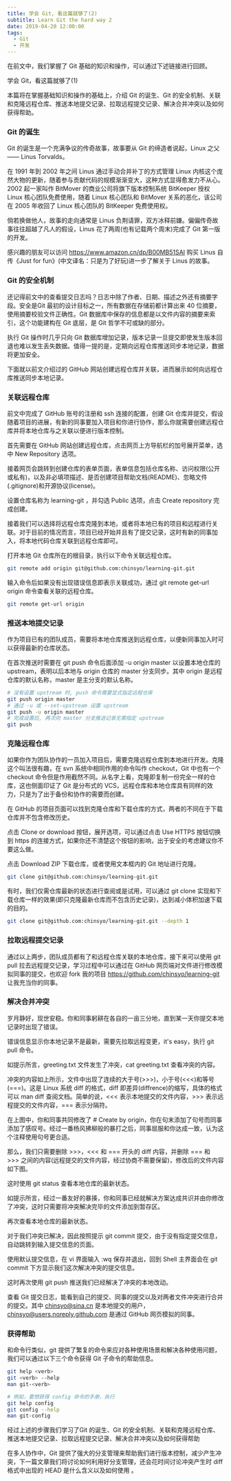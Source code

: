 ```yaml
---
title: 学会 Git, 看这篇就够了(2)
subtitle: Learn Git the hard way 2
date: 2019-04-20 12:00:00
tags:
  - Git
  - 开发
---
```


在前文中，我们掌握了 Git 基础的知识和操作，可以通过下述链接进行回顾。

学会 Git，看这篇就够了(1)

本篇将在掌握基础知识和操作的基础上，介绍 Git 的诞生、Git 的安全机制、关联和克隆远程仓库、推送本地提交记录、拉取远程提交记录、解决合并冲突以及如何获得帮助。

### Git 的诞生

Git 的诞生是一个充满争议的传奇故事，故事要从 Git 的缔造者说起，Linux 之父 —— Linus Torvalds。

在 1991 年到 2002 年之间 Linus 通过手动合并补丁的方式管理 Linux 内核这个庞然大物的更新，随着参与贡献代码的规模渐渐变大，这种方式显得愈发力不从心。2002 起一家叫作 BitMover 的商业公司将旗下版本控制系统 BitKeeper 授权 Linux 核心团队免费使用，随着 Linux 核心团队和 BitMover 关系的恶化，该公司在 2005 年收回了 Linux 核心团队的 BitKeeper 免费使用权。

倘若换做他人，故事的走向通常是 Linus 负荆请罪，双方冰释前嫌。偏偏传奇故事往往超越了凡人的假设，Linus 花了两周(也有记载两个周末)完成了 Git 第一版的开发。

感兴趣的朋友可以访问 https://www.amazon.cn/dp/B00MB51SAI 购买 Linus 自传《Just for fun》(中文译名：只是为了好玩)进一步了解关于 Linus 的故事。

### Git 的安全机制

还记得前文中的查看提交日志吗？日志中除了作者、日期、描述之外还有摘要字段。安全是Git 最初的设计目标之一，所有数据在存储前都计算出来 40 位摘要，使用摘要校验文件正确性。Git 数据库中保存的信息都是以文件内容的摘要来索引，这个功能建构在 Git 底层，是 Git 哲学不可或缺的部分。

执行 Git 操作时几乎只向 Git 数据库增加记录，版本记录一旦提交即使发生版本回退也难以发生丢失数据。值得一提的是，定期向远程仓库推送同步本地记录，数据将更加安全。

下面就以前文介绍过的 GitHub 网站创建远程仓库并关联，进而展示如何向远程仓库推送同步本地记录。

### 关联远程仓库

前文中完成了 GitHub 账号的注册和 ssh 连接的配置，创建 Git 仓库并提交，假设随着项目的进展，有新的同事要加入项目和你进行协作，那么你就需要创建远程仓库并将本地仓库与之关联以便进行版本控制。

首先需要在 GitHub 网站创建远程仓库，点击网页上方导航栏的加号展开菜单，选中 New Repository 选项。

接着网页会跳转到创建仓库的表单页面，表单信息包括仓库名称、访问权限(公开或私有)，以及非必填项描述、是否创建项目帮助文档(README)、忽略文件(.gitignore)和开源协议(license)。

设置仓库名称为 learning-git ，并勾选 Public 选项，点击 Create repository 完成创建。

接着我们可以选择将远程仓库克隆到本地，或者将本地已有的项目和远程进行关联。对于目前的情况而言，项目已经开始并且有了提交记录，这时有新的同事加入，将本地代码仓库关联到远程仓库即可。

打开本地 Git 仓库所在的根目录，执行以下命令关联远程仓库。

```bash
git remote add origin git@github.com:chinsyo/learning-git.git
```

输入命令后如果没有出现错误信息即表示关联成功，通过 git remote get-url origin 命令查看关联的远程仓库。

```bash
git remote get-url origin
```

### 推送本地提交记录

作为项目已有的团队成员，需要将本地仓库推送到远程仓库，以便新同事加入时可以获得最新的仓库状态。

在首次推送时需要在 git push 命令后面添加 -u origin master 以设置本地仓库的 upstream，表明以后本地与 origin 仓库的 master 分支同步。其中 origin 是远程仓库的默认名称，master 是主分支的默认名称。

```bash
# 没有设置 upstream 时, push 命令需要显式指定远程仓库
git push origin master
# 通过 -u 或 --set-upstream 设置 upstream
git push -u origin master
# 完成设置后, 再次向 master 分支推送记录无需指定 upstream
git push
```

### 克隆远程仓库

如果你作为团队协作的一员加入项目后，需要克隆远程仓库到本地进行开发。克隆这个叫法很有趣，在 svn 系统中相同作用的命令叫作 checkout，Git 中也有一个 checkout 命令但是作用截然不同。从名字上看，克隆即复制一份完全一样的仓库，这也侧面印证了 Git 是分布式的 VCS，远程仓库和本地仓库具有同样的效力，只是为了出于备份和协作的需要而创建。

在 GitHub 的项目页面可以找到克隆仓库和下载仓库的方式，两者的不同在于下载仓库并不包含修改历史。

点击 Clone or download 按钮，展开选项，可以通过点击 Use HTTPS 按钮切换到 https 的连接方式，如果你还不清楚这个按钮的影响，出于安全的考虑建议你不要这么做。

点击 Download ZIP 下载仓库，或者使用文本框内的 Git 地址进行克隆。

```bash
git clone git@github.com:chinsyo/learning-git.git
```

有时，我们仅需仓库最新的状态进行查阅或是试用，可以通过 git clone 实现和下载仓库一样的效果(即只克隆最新仓库而不包含历史记录)，达到减小体积加速下载的目的。

```bash
git clone git@github.com:chinsyo/learning-git.git --depth 1
```
### 拉取远程提交记录

通过以上两步，团队成员都有了和远程仓库关联的本地仓库，接下来可以使用 git pull 拉去远程提交记录，学习过程中可以通过在 GitHub 网页端对文件进行修改模拟同事的提交，也欢迎 fork 我的项目 https://github.com/chinsyo/learning-git 让我充当你的同事。

### 解决合并冲突

岁月静好，现世安稳。你和同事躬耕在各自的一亩三分地，直到某一天你提交本地记录时出现了错误。

错误信息显示你本地记录不是最新，需要先拉取远程变更，it's easy，执行 git pull 命令。

如提示所言，greeting.txt 文件发生了冲突，cat greeting.txt 查看冲突的内容。

冲突的内容如上所示，文件中出现了连续的大于号(>>>)，小于号(<<<)和等号(===)。这是 Linux 系统 diff 的格式，diff 即差异(diffrence)的缩写，具体的格式可以 man diff 查阅文档。简单的说，<<< 表示本地提交的文件内容，>>> 表示远程提交的文件内容，=== 表示分隔符。

在上图中，你和同事共同修改了 # Create by origin，你在句末添加了句号而同事添加了感叹号。经过一番杨风拂柳般的暴打之后，同事屈服和你达成一致，认为这个注释使用句号更合适。

那么，我们只需要删除 >>>，<<< 和 === 开头的 diff 内容，并删除 === 和 >>> 之间的内容(远程提交的文件内容，经过协商不需要保留)，修改后的文件内容如下图。

这时使用 git status 查看本地仓库的最新状态。

如提示所言，经过一番友好的暴揍，你和同事已经就解决方案达成共识并由你修改了冲突，这时只需要将冲突解决完毕的文件添加到暂存区。

再次查看本地仓库的最新状态。

对于我们冲突已解决，因此按照提示 git commit 提交，由于没有指定提交信息，自动跳转到输入提交信息的页面。

使用默认提交信息，在 vi 界面输入 :wq 保存并退出，回到 Shell 主界面会在 git commit 下方显示我们这次解决冲突的提交信息。

这时再次使用 git push 推送我们已经解决了冲突的本地改动。

查看 Git 提交日志，能看到自己的提交、同事的提交以及对两者文件冲突进行合并的提交。其中 chinsyo@sina.cn 是本地提交的用户，chinsyo@users.noreply.github.com 是通过 GitHub 网页模拟的同事。

### 获得帮助

和命令行类似，git 提供了繁复的命令来应对各种使用场景和解决各种使用问题，我们可以通过以下三个命令获得 Git 子命令的帮助信息。

```bash
git help <verb>
git <verb> --help
man git-<verb>
```

```bash
# 例如，要想获得 config 命令的手册，执行 
git help config
git config --help
man git-config
```

经过上述的步骤我们学习了Git 的诞生、Git 的安全机制、关联和克隆远程仓库、推送本地提交记录、拉取远程提交记录、解决合并冲突以及如何获得帮助

在多人协作中，Git 提供了强大的分支管理来帮助我们进行版本控制，减少产生冲突，下一篇文章我们将讨论如何利用好分支管理，还会花时间讨论冲突产生时 diff 格式中出现的 HEAD 是什么含义以及如何使用 。

